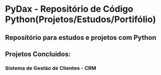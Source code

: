 # PyDax - Repositório de Código Python(Projetos/Estudos/Portifólio)
## Repositório para estudos e projetos com Python

## Projetos Concluidos:
### Sistema de Gestão de Clientes - CRM
